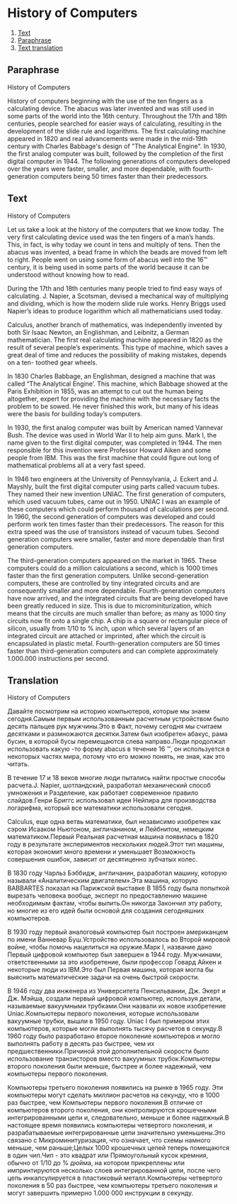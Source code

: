 # History of Computers

1. [Text](#Text)
2. [Paraphrase](#Paraphrase)
3. [Text translation](#Translation)

## Paraphrase

History of Computers

History of computers beginning with the use of the ten fingers as a calculating device. The abacus was later invented and was still used in some parts of the
world into the 16th century. Throughout the 17th and 18th centuries, people searched for easier ways of calculating, resulting in the development of the slide
rule and logarithms. The first calculating machine appeared in 1820 and real advancements were made in the mid-19th century with Charles Babbage's design of
"The Analytical Engine". In 1930, the first analog computer was built, followed by the completion of the first digital computer in 1944. The following
generations of computers developed over the years were faster, smaller, and more dependable, with fourth-generation computers being 50 times faster than their
predecessors.

## Text

History of Computers

Let us take a look at the history of the computers that we know today. The very first calculating device used was the ten fingers of a man’s hands. This, in
fact, is why today we count in tens and multiply of tens. Then the abacus was invented, a bead frame in which the beads are moved from left to right. People
went on using some form of abacus well into the 16™ century, it is being used in some parts of the world because it can be understood without knowing how to
read.

During the 17th and 18th centuries many people tried to find easy ways of calculating. J. Napier, a Scotsman, devised a mechanical way of multiplying and
dividing, which is how the modern slide rule works. Henry Briggs used Napier’s ideas to produce logarithm which all mathematicians used today.

Calculus, another branch of mathematics, was independently invented by both Sir Isaac Newton, an Englishman, and Leibnitz, a German mathematician. The first
real calculating machine appeared in 1820 as the result of several people’s experiments. This type of machine, which saves a great deal of time and reduces the
possibility of making mistakes, depends on a ten- toothed gear wheels.

In 1830 Charles Babbage, an Englishman, designed a machine that was called “The Analytical Engine’. This machine, which Babbage showed at the Paris Exhibition
in 1855, was an attempt to cut out the human being altogether, expert for providing the machine with the necessary facts the problem to be sowed. He never
finished this work, but many of his ideas were the basis for building today’s computers.

In 1930, the first analog computer was built by American named Vannevar Bush. The device was used in World War II to help aim guns. Mark I, the name given to
the first digital computer, was completed in 1944. The men responsible for this invention were Professor Howard Aiken and some people from IBM. This was the
first machine that could figure out long of mathematical problems all at a very fast speed.

In 1946 two engineers at the University of Pennsylvania, J. Eckert and J. Mayshly, built the first digital computer using parts called vacuum tubes. They named
their new invention UNIAC. The first generation of computers, which used vacuum tubes, came out in 1950. UNIAC I was an example of these computers which could
perform thousand of calculations per second. In 1960, the second generation of computers was developed and could perform work ten times faster than their
predecessors. The reason for this extra speed was the use of transistors instead of vacuum tubes. Second generation computers were smaller, faster and more
dependable than first generation computers.

The third-generation computers appeared on the market in 1965. These computers could do a million calculations a second, which is 1000 times faster than the
first generation computers. Unlike second-generation computers, these are controlled by tiny integrated circuits and are consequently smaller and more
dependable. Fourth-generation computers have now arrived, and the integrated circuits that are being developed have been greatly reduced in size. This is due to
microminiturization, which means that the circuits are much smaller than before; as many as 1000 tiny circuits now fit onto a single chip. A chip is a square or
rectangular piece of silicon, usually from 1/10 to % inch, upon which several layers of an integrated circuit are attached or imprinted, after which the circuit
is encapsulated in plastic metal. Fourth-generation computers are 50 times faster than third-generation computers and can complete approximately 1.000.000
instructions per second.

## Translation

History of Computers

Давайте посмотрим на историю компьютеров, которые мы знаем сегодня.Самым первым использованным расчетным устройством было десять пальцев рук мужчины.Это в Факт,
почему сегодня мы считаем десятками и размножаются десятки.Затем был изобретен абакус, рама бусин, в которой бусы перемещаются слева направо.Люди продолжал
использовать какую -то форму abacus в течение 16 ™, он используется в некоторых частях мира, потому что его можно понять, не зная, как это читать.

В течение 17 и 18 веков многие люди пытались найти простые способы расчета.J. Napier, шотландский, разработал механический способ умножения и Разделение, как
работает современное правило слайдов.Генри Бриггс использовал идеи Нейпира для производства логарифма, который все математики использовали сегодня.

Calculus, еще одна ветвь математики, был независимо изобретен как сэром Исааком Ньютоном, англичанином, и Лейбнитом, немецким математиком.Первый Реальная
расчетная машина появилась в 1820 году в результате экспериментов нескольких людей.Этот тип машины, которая экономит много времени и уменьшает Возможность
совершения ошибок, зависит от десятиценно зубчатых колес.

В 1830 году Чарльз Бэббидж, англичанин, разработал машину, которую называли «Аналитическим двигателем».Эта машина, которую BABBARTES показал на Парижской
выставке В 1855 году была попыткой вырезать человека вообще, эксперт по предоставлению машине необходимым фактам, чтобы выпить.Он никогда Закончил эту работу,
но многие из его идей были основой для создания сегодняшних компьютеров.

В 1930 году первый аналоговый компьютер был построен американцем по имени Ванневар Буш.Устройство использовалось во Второй мировой войне, чтобы помочь
нацелиться на оружие.Марк I, название дано Первый цифровой компьютер был завершен в 1944 году. Мужчинами, ответственными за это изобретение, были профессор
Говард Айкен и некоторые люди из IBM.Это был Первая машина, которая могла бы выяснить математические задачи на очень быстрой скорости.

В 1946 году два инженера из Университета Пенсильвании, Дж. Экерт и Дж. Мэйша, создали первый цифровой компьютер, используя детали, называемые вакуумными
трубками.Они назвали их новое изобретение Uniac.Компьютеры первого поколения, которые использовали вакуумные трубки, вышли в 1950 году. Uniac I был примером
этих компьютеров, которые могли выполнять тысячу расчетов в секунду.В 1960 году было разработано второе поколение компьютеров и могло выполнять работу в десять
раз быстрее, чем их предшественники.Причиной этой дополнительной скорости было использование транзисторов вместо вакуумных трубок.Компьютеры второго поколения
были меньше, быстрее и более надежный, чем компьютеры первого поколения.

Компьютеры третьего поколения появились на рынке в 1965 году. Эти компьютеры могут сделать миллион расчетов на секунду, что в 1000 раз быстрее, чем Компьютеры
первого поколения.В отличие от компьютеров второго поколения, они контролируются крошечными интегрированными цепи и, следовательно, меньше и более надежный.В
настоящее время появились компьютеры четвертого поколения, и разрабатываемые интегрированные цепи значительно уменьшены.Это связано с Микроминитуризация, что
означает, что схемы намного меньше, чем раньше;Целых 1000 крошечных цепей теперь помещаются в один чип.Чип - это квадрат или Прямоугольный кусок кремния, обычно
от 1/10 до % дюйма, на котором прикреплены или импринтируются несколько слоев интегрированной цепи, после чего цепь инкапсулируется в пластиковый
металл.Компьютеры четвертого поколения в 50 раз быстрее, чем компьютеры третьего поколения и могут завершить примерно 1.000 000 инструкции в секунду.
